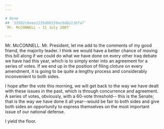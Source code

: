 ```yaml
---
---

# None
## `53502cbeee1235d96159ac6d6211bfa7`
`Mr. McCONNELL — 11 July 2007`

---
```



Mr. McCONNELL. Mr. President, let me add to the comments of my good 
friend, the majority leader. I think we would have a better chance of 
moving this bill along if we could do what we have done on every other 
Iraq debate we have had this year, which is to simply enter into an 
agreement for a series of votes. If we end up in the position of filing 
cloture on every amendment, it is going to be quite a lengthy process 
and considerably inconvenient to both sides.

I hope after the vote this morning, we will get back to the way we 
have dealt with these issues in the past, which is through concurrence 
and agreement. A series of votes, obviously, with a 60-vote threshold--
this is the Senate; that is the way we have done it all year--would be 
fair to both sides and give both sides an opportunity to express 
themselves on the most important issue of our national defense.

I yield the floor.